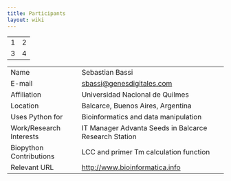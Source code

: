 ```yaml
---
title: Participants
layout: wiki
---
```


|     |     |
|-----|-----|
| 1   | 2   |
| 3   | 4   |

|                         |                                                       |
|-------------------------|-------------------------------------------------------|
| Name                    | Sebastian Bassi                                       |
| E-mail                  | sbassi@genesdigitales.com                             |
| Affiliation             | Universidad Nacional de Quilmes                       |
| Location                | Balcarce, Buenos Aires, Argentina                     |
| Uses Python for         | Bioinformatics and data manipulation                  |
| Work/Research Interests | IT Manager Advanta Seeds in Balcarce Research Station |
| Biopython Contributions | LCC and primer Tm calculation function                |
| Relevant URL            | <http://www.bioinformatica.info>                      |


